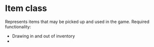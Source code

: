 Item class
===
Represents items that may be picked up and used in the game. Required functionality:

* Drawing in and out of inventory
* 
